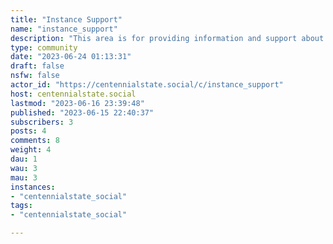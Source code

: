 ```yaml
---
title: "Instance Support" 
name: "instance_support"
description: "This area is for providing information and support about the instance/server itself. If you have any issues with this instance, please post here."
type: community
date: "2023-06-24 01:13:31"
draft: false
nsfw: false
actor_id: "https://centennialstate.social/c/instance_support"
host: centennialstate.social
lastmod: "2023-06-16 23:39:48"
published: "2023-06-15 22:40:37"
subscribers: 3
posts: 4
comments: 8
weight: 4
dau: 1
wau: 3
mau: 3
instances:
- "centennialstate_social"
tags: 
- "centennialstate_social"

---
```

